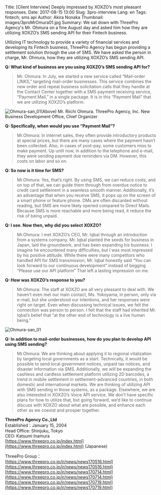 Title: [Client Interview] Deeply impressed by XOXZO’s most pleasant responses.
Date: 2017-08-15 13:00
Slug: 3pro-interview
Lang: en
Tags: fintech; sms api
Author: Akira Nonaka
Thumbnail: images/3proMrOmura01.jpg
Summary: We sat down with ThreePro Agency's Mr. Ohmura on a fine August day and asked him how they are utilizing XOXZO’s SMS sending API for their Fintech business.

Utilizing IT technology to provide a variety of financial services and developing its Fintech business, ThreePro Agency has begun providing a settlement solution through the use of SMS. We have asked the person in charge, Mr. Ohmura, how they are utilizing XOXZO’s SMS sending API.

__Q: What kind of business are you using XOXZO’s SMS sending API for?__

>Mr. Ohmura:
>In July, we started a new service called “Mail-order LINKS,” targeting mail-order businesses.  This service combines the new order and repeat business solicitation calls that they handle at the Contact Center together with a SMS payment receiving service, “Payment Mail,” in a single package. It is in this “Payment Mail” that we are utilizing XOXZO’s platform.

![Ohmura-san_01](/images/3proMrOmura01.jpg)<span class="caption">(Above) Mr. Riichi Ohmura. ThreePro Agency, Inc. New Business Development Office, Chief Organizer</span>

__Q: Specifically, when would you use “Payment Mail”?__

>Mr.Ohmura:
>In internet sales, they often provide introductory products at special prices, but there are many cases where the payment hasn’t been collected.  Also, in cases of post-pay, some customers miss to make payment. Up until now, in addition to the telephone and e-mail, they were sending payment due reminders via DM. However, this costs on labor and so on.

__Q: So now is it time for SMS?__

>Mr.Ohmura:
>Yes, that’s right. By using SMS, we can reduce costs, and on top of that, we can guide them through from overdue notice to credit card settlement in a seamless smooth manner.  Additionally, it’s an advantage that when you receive SMS, it pops up on the screen of a smart phone or feature phone.  DMs are often discarded without reading, but SMS are more likely opened compared to Direct Mails. Because SMS is more reachable and more being read, it reduce the risk of being unpaid.


__Q: I see. Now then, why did you select XOXZO?__

>Mr.Ohmura:
>I met XOXZO’s CEO, Mr. Iqbal through an introduction from a systems company. Mr. Iqbal planted the seeds for business in Japan, laid the groundwork, and has been expanding his business. I imagine he encountered many difficulties, but I was most impressed by his positive attitude. While there were many competitors who handled API for SMS transmission, Mr. Iqbal honestly said “You can look forward to our continuous development” instead of begging “Please use our API platform” That left a lasting impression on me.

__Q: How was XOXZO’s response to you?__

>Mr.Ohmura:
>The staff at XOXZO are all very pleasant to deal with. We haven’t even met our main contact, Ms. Yokoyama, in person, only via e-mail, but she understood our intentions, and her responses were right on target. Even when discussing technical issues, we felt the connection was person to person. I felt that the staff had inherited Mr. Iqbal’s belief that “at the other end of technology is a live human being.”

![Ohmura-san_01](/images/3proMrOmura02.jpg)

__Q: In addition to mail-order businesses, how do you plan to develop API using SMS sending?__

>Mr.Ohmura:
>We are thinking about applying it to regional vitalization by targeting local governments as a start. Technically, it would be possible to send local government notices, unpaid tax notices, and disaster information via SMS. Additionally, we will be expanding the cashless and cardless settlement platform utilizing 2D barcodes, a trend in mobile settlement in settlement-advanced countries, in both domestic and international markets. We are thinking of utilizing API with SMS sending in those systems, as a package. Elsewhere, we are also interested in XOXZO’s Voice API service. We don’t have specific plans for how to utilize that, but going forward, we’d like to continue discuss with XOXZO about what are possible, and enhance each other as we coexist and prosper together.


__ThreePro Agency Co.,Ltd__ <br>
Established：January 15, 2004<br>
Head Office: Shinjuku, Tokyo<br>
CEO: Katsumi Inamura<br>
[https://www.threepro.co.jp/index.html](https://www.threepro.co.jp/index.html)  (Japanese)


ThreePro Group：<br>
[https://www.threepro.co.jp/ir/news/news170516.html](https://www.threepro.co.jp/ir/news/news170516.html) <br>
[https://www.threepro.co.jp/ir/news/news170714.html](https://www.threepro.co.jp/ir/news/news170714.html) <br>
[https://www.threepro.co.jp/ir/news/news170719.html](https://www.threepro.co.jp/ir/news/news170719.html) <br>


